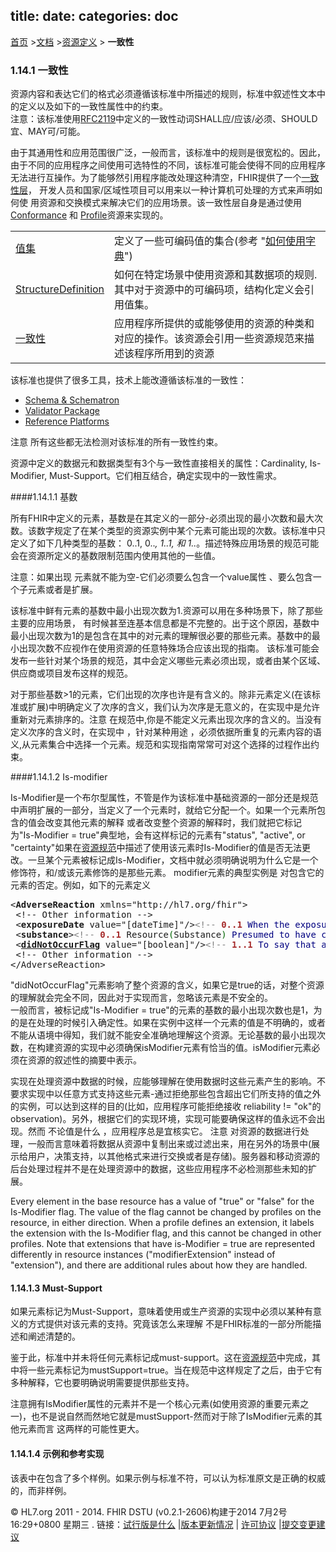 title: 
date: 
categories: doc
---		

[首页](../home/index.html) >[文档](documentation.html) >[资源定义](resources.html) > **一致性**
### 1.14.1  一致性 

资源内容和表达它们的格式必须遵循该标准中所描述的规则，标准中叙述性文本中的定义以及如下的一致性属性中的约束。   
注意：该标准使用[RFC2119](http://www.ietf.org/rfc/rfc2119.txt)中定义的一致性动词SHALL应/应该/必须、SHOULD宜、MAY可/可能。  

由于其通用性和应用范围很广泛，一般而言，该标准中的规则是很宽松的。因此，由于不同的应用程序之间使用可选特性的不同，该标准可能会使得不同的应用程序无法进行互操作。为了能够然引用程序能改处理这种清空，FHIR提供了一个[一致性层](../impl/profiling.html)， 开发人员和国家/区域性项目可以用来以一种计算机可处理的方式来声明如何使 用资源和交换模式来解决它们的应用场景。该一致性层自身是通过使用[Conformance](../infra/conformance.htm) 和 [Profile](../infra/profile.htm)资源来实现的。 
<table class="grid"> <tr> <td><a href="../infra/valueset.html">值集</a></td> <td>定义了一些可编码值的集合(参考 &quot;<a href="../infra/terminologies.html">如何使用字典</a>&quot;)</td>  </tr> <tr> <td><a href="../infra/structuredefinition.html">StructureDefinition</a></td> <td>如何在特定场景中使用资源和其数据项的规则.其中对于资源中的可编码项，结构化定义会引用值集。</td>  </tr> <tr> <td><a href="../infra/conformance.html">一致性</a></td> <td>应用程序所提供的或能够使用的资源的种类和对应的操作。该资源会引用一些资源规范来描述该程序所用到的资源</td>  </tr></table>

该标准也提供了很多工具，技术上能改遵循该标准的一致性：

*   [Schema &amp; Schematron](../material/fhir-all-xsd.zip)    
*   [Validator Package](../material/validation.zip)    
*   [Reference Platforms](../impl/downloads.htm#refimpl)     

注意 所有这些都无法检测对该标准的所有一致性约束。  

资源中定义的数据元和数据类型有3个与一致性直接相关的属性：Cardinality, Is-Modifier, Must-Support。它们相互结合，确定实现中的一致性需求。   



####1.14.1.1  基数    

所有FHIR中定义的元素，基数是在其定义的一部分-必须出现的最小次数和最大次数。该数字规定了在某个类型的资源实例中某个元素可能出现的次数。该标准中只定义了如下几种类型的基数： 0..1, 0..*, 1..1, 和 1..*。描述特殊应用场景的规范可能会在资源所定义的基数限制范围内使用其他的一些值。   

注意：如果出现 元素就不能为空-它们必须要么包含一个value属性 、要么包含一个子元素或者是扩展。   


该标准中鲜有元素的基数中最小出现次数为1.资源可以用在多种场景下，除了那些主要的应用场景， 有时候甚至连基本信息都是不完整的。出于这个原因，基数中最小出现次数为1的是包含在其中的对元素的理解很必要的那些元素。基数中的最小出现次数不应视作在使用资源的任意特殊场合应该出现的指南。 该标准可能会发布一些针对某个场景的规范，其中会定义哪些元素必须出现，或者由某个区域、供应商或项目发布这样的规范。  


对于那些基数&gt;1的元素，它们出现的次序也许是有含义的。除非元素定义(在该标准或扩展)中明确定义了次序的含义，我们认为次序是无意义的，在实现中是允许重新对元素排序的。注意 在规范中,你是不能定义元素出现次序的含义的。当没有定义次序的含义时，在实现中 ，针对某种用途 ，必须依据所重复的元素内容的语义,从元素集合中选择一个元素。规范和实现指南常常可对这个选择的过程作出约束。

####1.14.1.2  Is-modifier    

Is-Modifier是一个布尔型属性，不管是作为该标准中基础资源的一部分还是规范中声明扩展的一部分，当定义了一个元素时，就给它分配一个。如果一个元素所包含的值会改变其他元素的解释 或者改变整个资源的解释时，我们就把它标记为&quot;Is-Modifier = true&quot;典型地，会有这样标记的元素有&quot;status&quot;, &quot;active&quot;, or &quot;certainty&quot;如果在[资源规范](../infra/profile.html)中描述了使用该元素时Is-Modifier的值是否无法更改。一旦某个元素被标记成Is-Modifier，文档中就必须明确说明为什么它是一个修饰符，和/或该元素修饰的是那些元素。
modifier元素的典型实例是 对包含它的元素的否定。例如，如下的元素定义
<pre class="spec">&lt;<a title="Specific reactions to a substance." class="dict" ok="true"><b>AdverseReaction</b></a> xmlns=&quot;http://hl7.org/fhir&quot;&gt;
 &lt;!-- Other information --&gt;
 &lt;<a title="When the exposure occurred." class="dict" ok="true"><b>exposureDate</b></a> value=&quot;[<span style="color: darkgreen"><a ok="true">dateTime</a></span>]&quot;/&gt;<span style="color: Gray">&lt;!--</span> <span style="color: brown"><b>0..1</b></span> <span style="color: navy">When the exposure occurred</span><span style="color: Gray"> --&gt;</span>
 &lt;<a title="Substance(s) that is presumed to have caused the adverse reaction." class="dict" ok="true"><b>substance</b></a>&gt;<span style="color: Gray">&lt;!--</span> <span style="color: brown"><b>0..1</b></span> <span style="color: darkgreen"><a ok="true">Resource</a>(<a ok="true">Substance</a>)</span> <span style="color: navy">Presumed to have caused the reaction</span><span style="color: Gray"> --&gt;</span>&lt;/substance&gt;
 &lt;<a title="To say that a reaction to substance did not occur (this element modifies the meaning of other elements)" class="dict" ok="true"><span style="text-decoration: underline"><b>didNotOccurFlag</b></span></a> value=&quot;[<span style="color: darkgreen"><a ok="true">boolean</a></span>]&quot;/&gt;<span style="color: Gray">&lt;!--</span> <span style="color: brown"><b>1..1</b></span> <span style="color: navy">To say that a reaction to substance did not occur</span><span style="color: Gray"> --&gt;</span>
 &lt;!-- Other information --&gt;
&lt;/AdverseReaction&gt;
</pre>

 &quot;didNotOccurFlag&quot;元素影响了整个资源的含义，如果它是true的话，对整个资源的理解就会完全不同，因此对于实现而言，忽略该元素是不安全的。    
一般而言，被标记成&quot;Is-Modifier = true&quot;的元素的基数的最小出现次数也是1，为的是在处理的时候引入确定性。如果在实例中这样一个元素的值是不明确的，或者不能从语境中得知，我们就不能安全准确地理解这个资源。无论基数的最小出现次数，在构建资源的实现中必须确保isModifier元素有恰当的值。isModifier元素必须在资源的叙述性的摘要中表示。


实现在处理资源中数据的时候，应能够理解在使用数据时这些元素产生的影响。不要求实现中以任意方式支持这些元素-通过拒绝那些包含超出它们所支持的值之外的实例，可以达到这样的目的(比如，应用程序可能拒绝接收 reliability != "ok"的observation)。另外，根据它们的实现环境，实现可能要确保这样的值永远不会出现。然而 不论值是什么 ，应用程序总是宜核实它。
注意 对资源的数据进行处理，一般而言意味着将数据从资源中复制出来或过滤出来，用在另外的场景中(展示给用户，决策支持，以其他格式来进行交换或者是存储)。服务器和移动资源的后台处理过程并不是在处理资源中的数据，这些应用程序不必检测那些未知的扩展。   

 Every element in the base resource has a value of "true" or "false" for the Is-Modifier flag. The value of the flag cannot be changed by profiles on the resource, in either direction. When a profile defines an extension, it labels the extension with the Is-Modifier flag, and this cannot be changed in other profiles. Note that extensions that have is-Modifier = true are represented differently in resource instances ("modifierExtension" instead of "extension"), and there are additional rules about how they are handled. 
#### 1.14.1.3 Must-Support     

如果元素标记为Must-Support，意味着使用或生产资源的实现中必须以某种有意义的方式提供对该元素的支持。究竟该怎么来理解 不是FHIR标准的一部分所能描述和阐述清楚的。

鉴于此，标准中并未将任何元素标记成must-support。这在[资源规范](../infra/profile.htm)中完成，其中将一些元素标记为mustSupport=true。当在规范中这样规定了之后，由于它有多种解释，它也要明确说明需要提供那些支持。   

注意拥有IsModifier属性的元素并不是一个核心元素(如使用资源的重要元素之一)，也不是说自然而然地它就是mustSupport-然而对于除了IsModifier元素的其他元素而言 这两样的可能性更大。

#### 1.14.1.4 示例和参考实现

该表中在包含了多个样例。如果示例与标准不符，可以认为标准原文是正确的权威的，而非样例。


 &copy; HL7.org 2011 - 2014. FHIR DSTU (v0.2.1-2606)构建于2014  7月2号 16:29+0800 星期三 . 
链接：[试行版是什么](http://hl7.org/implement/standards/fhir/dstu.html) |[版本更新情况](http://hl7.org/implement/standards/fhir/history.html) | [许可协议](http://hl7.org/implement/standards/fhir/license.html) |[提交变更建议](http://gforge.hl7.org/gf/project/fhir/tracker/?action=TrackerItemAdd&tracker_id=677) 	 		